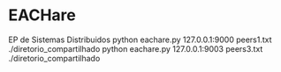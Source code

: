 # EACHare
EP de Sistemas Distribuidos
python eachare.py 127.0.0.1:9000 peers1.txt ./diretorio_compartilhado
python eachare.py 127.0.0.1:9003 peers3.txt ./diretorio_compartilhado
